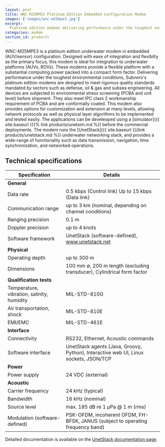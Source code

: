 ```yaml
---
layout: post
title: WNC-M25MPE3 Platinum Edition Embedded Configuration Modem
images: ['images/wnc-m25mpe3.jpg']
excerpt:
  Platinum edition modems delivering performance under the toughest environmental conditions
categories: modem
section_id: products
---
```


WNC-M25MPE3 is a platinum edition underwater modem in embedded (AUV/sensor) configuration. Designed with ease of integration and flexibilty as the primary focus, this modem is ideal for integration to underwater platforms (AUVs, ROVs). These modems provide a flexible platform with a substantial computing power packed into a compact form factor. Delivering performance under the toughest environmental conditions, Subnero's platinum edition modems are designed to meet rigorous quality standards mandated by sectors such as defense, oil & gas and subsea engineering. All devices are subjected to environmental stress screening (PCBA and unit level) before shipment. They also meet IPC class 2 workmanship requirement of PCBA and are conformally coated. This modem also provides options for customization and extension at many levels, allowing network protocols as well as physical layer algorithms to be implemented and tested easily. The applications can be develeoped using a [simulator]({{ site.baseurl }}{% link products/unetsim.md %}) before the commercial deployments. The modem runs the [UnetStack]({{ site.baseurl }}{link products/unetstack.md %}) underwater networking stack, and provides a wide-range of functionality such as data transmission, navigation, time synchronization, and networked operations.

## Technical specifications

|  Specification                |  Details                                                                             |
| ------------------------------| -------------------------------------------------------------------------------------|
|  **General**                  |                                                                                      |
|  Data rate                    |  0.5 kbps (Control link) Up to 15 kbps (Data link)                                   |
|  Communication range          |  up to 3 km (nominal, depending on channel conditions)                               |
|  Ranging precision            |  0.1 m                                                                               |
|  Doppler precision            |  up to 4 knots                                                                       |
|  Software framework           |  UnetStack (software-defined), www.unetstack.net                                     |
|  **Physical**                 |                                                                                      |
|  Operating depth              |  up to 300 m                                                                         |
|  Dimensions                   |  100 mm ∅, 200 m length (excluding transducer), Cylindrical form factor              |
|  **Qualification tests**      |                                                                                      |
|  Temperature, vibration, salinity, humidity              |  MIL-STD-810G                                             |
|  Air transportation, shock    |  MIL-STD-810E                                                                        |
|  EMI/EMC                      |  MIL-STD-461E                                                                        |
|  **Interface**                |                                                                                      |
|  Connectivity                 |  RS232, Ethernet, Acoustic commands                                                  |
|  Software interface           |  UnetStack agents (Java, Groovy, Python), Interactive web UI, Linux sockets, JSON/TCP|
|  **Power**                    |                                                                                      |
|  Power supply                 |  24 VDC (external)                                                                   |
|  **Acoustic**                 |                                                                                      |
|  Carrier frequency            |  24 kHz (typical)                                                                    |
|  Bandwidth                    |  16 kHz (nominal)                                                                    |
|  Source level                 |  max. 185 dB re 1 μPa @ 1 m (rms)                                                    |
|  Modulation (software-defined)|  PSK-OFDM, incoherent OFDM, FH-BFSK, JANUS (subject to operating frequency band)     |


Detailed documentation is available on the [UnetStack documentation page](https://www.unetstack.net/docs.html).

